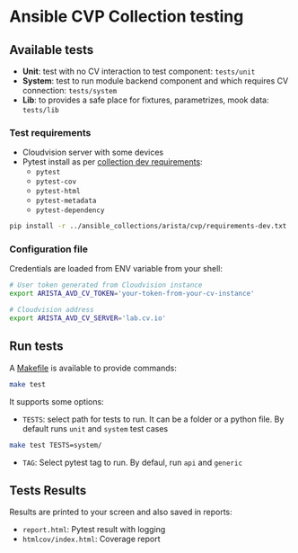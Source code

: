 # Ansible CVP Collection testing

## Available tests

- __Unit__: test with no CV interaction to test component: `tests/unit`
- __System__: test to run module backend component and which requires CV connection: `tests/system`
- __Lib__: to provides a safe place for fixtures, parametrizes, mook data: `tests/lib`

### Test requirements

- Cloudvision server with some devices
- Pytest install as per [collection dev requirements](../ansible_collections/arista/cvp/requirements-dev.txt):
  - `pytest`
  - `pytest-cov`
  - `pytest-html`
  - `pytest-metadata`
  - `pytest-dependency`

```bash
pip install -r ../ansible_collections/arista/cvp/requirements-dev.txt
```

### Configuration file

Credentials are loaded from ENV variable from your shell:

```bash
# User token generated from Cloudvision instance
export ARISTA_AVD_CV_TOKEN='your-token-from-your-cv-instance'

# Cloudvision address
export ARISTA_AVD_CV_SERVER='lab.cv.io'
```

## Run tests

A [Makefile](Makefile) is available to provide commands:

```bash
make test
```

It supports some options:

- `TESTS`: select path for tests to run. It can be a folder or a python file. By default runs `unit` and `system` test cases

```bash
make test TESTS=system/
```

- `TAG`: Select pytest tag to run. By defaul, run `api` and `generic`


## Tests Results

Results are printed to your screen and also saved in reports:

- `report.html`: Pytest result with logging
- `htmlcov/index.html`: Coverage report
